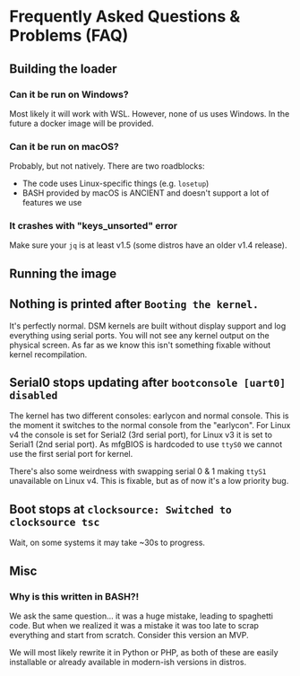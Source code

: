 # Frequently Asked Questions & Problems (FAQ)

## Building the loader
### Can it be run on Windows?
Most likely it will work with WSL. However, none of us uses Windows. In the future a docker image will be provided.

### Can it be run on macOS?
Probably, but not natively. There are two roadblocks:
 - The code uses Linux-specific things (e.g. `losetup`)
 - BASH provided by macOS is ANCIENT and doesn't support a lot of features we use

### It crashes with "keys_unsorted" error
Make sure your `jq` is at least v1.5 (some distros have an older v1.4 release).


## Running the image
## Nothing is printed after `Booting the kernel.`
It's perfectly normal. DSM kernels are built without display support and log everything using serial ports. You will
not see any kernel output on the physical screen. As far as we know this isn't something fixable without kernel 
recompilation.

## Serial0 stops updating after `bootconsole [uart0] disabled`
The kernel has two different consoles: earlycon and normal console. This is the moment it switches to the normal console
from the "earlycon". For Linux v4 the console is set for Serial2 (3rd serial port), for Linux v3 it is set to Serial1
(2nd serial port). As mfgBIOS is hardcoded to use `ttyS0` we cannot use the first serial port for kernel.

There's also some weirdness with swapping serial 0 & 1 making `ttyS1` unavailable on Linux v4. This is fixable, but as
of now it's a low priority bug.

## Boot stops at `clocksource: Switched to clocksource tsc`
Wait, on some systems it may take ~30s to progress.


## Misc
### Why is this written in BASH?!
We ask the same question... it was a huge mistake, leading to spaghetti code. But when we realized it was a mistake it 
was too late to scrap everything and start from scratch. Consider this version an MVP.

We will most likely rewrite it in Python or PHP, as both of these are easily installable or already available in 
modern-ish versions in distros.
